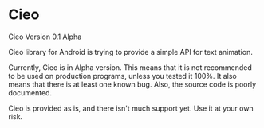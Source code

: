Cieo
====

Cieo Version 0.1 Alpha

Cieo library for Android is trying to provide a simple API for text animation.

Currently, Cieo is in Alpha version. This means that it is not recommended to be used on production programs, unless you tested it 100%. It also means that there is at least one known bug. Also, the source code is poorly documented.

Cieo is provided as is, and there isn't much support yet. Use it at your own risk.
